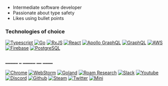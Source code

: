 - Intermediate software developer
- Passionate about type safety
- Likes using bullet points

### Technologies of choice

[![Typescript](https://img.shields.io/badge/-TypeScript-3178C6?logo=typescript&logoColor=FFFFFF&style=plastic&style=for-the-badge)](https://www.typescriptlang.org/)
[![Go](https://img.shields.io/badge/-Go-00ADD8?logo=go&logoColor=FFFFFF&style=plastic&style=for-the-badge)](https://go.dev/)
[![RxJS](https://img.shields.io/badge/-RxJS-B7178C?logo=ReactiveX&logoColor=FFFFFF&style=plastic&style=for-the-badge)](https://rxjs.dev/)
[![React](https://img.shields.io/badge/-React.js-61DAFB?logo=react&logoColor=000000&style=plastic&style=for-the-badge)](https://reactjs.org/)
[![Apollo GraphQL](https://img.shields.io/badge/-Apollo%20GraphQL-311C87?style=flat-square&logo=apollo-graphql)](https://www.apollographql.com/)
[![GraphQL](https://img.shields.io/badge/-GraphQL-E10098?style=flat-square&logo=graphql)](https://graphql.org/)
[![AWS](https://img.shields.io/badge/-AWS-232F3E?logo=AmazonAWS&logoColor=FFFFFF&style=plastic&style=for-the-badge)](https://aws.amazon.com/)
[![Firebase](https://img.shields.io/badge/-Firebase-FFCA28?logo=Firebase&logoColor=000000&style=plastic&style=for-the-badge)](https://firebase.google.com/)
[![PostgreSQL](https://img.shields.io/badge/-PostgreSQL-336791?style=flat-square&logo=postgresql&logoColor=FFFFFF)](https://www.postgresql.org/)

### _____ _ _____ __ ____

[![Chrome](https://img.shields.io/badge/-Chrome-000000?logo=Google%20Chrome&logoColor=FFFFFF&style=plastic&style=for-the-badge)](https://www.google.ca/intl/en_ca/chrome/)
[![WebStorm](https://img.shields.io/badge/-WebStorm-000000?logo=WebStorm&logoColor=FFFFFF&style=plastic&style=for-the-badge)](https://www.jetbrains.com/webstorm/)
[![Goland](https://img.shields.io/badge/-Goland-000000?logo=Goland&logoColor=FFFFFF&style=plastic&style=for-the-badge)](https://www.jetbrains.com/go/)
[![Roam Research](https://img.shields.io/badge/-Roam%20Research-343A40?logo=Roam%20Research&logoColor=FFFFFF&style=plastic&style=for-the-badge)](https://roamresearch.com/)
[![Slack](https://img.shields.io/badge/-Slack-4A154B?logo=Slack&logoColor=FFFFFF&style=plastic&style=for-the-badge)](https://slack.com/)
[![Youtube](https://img.shields.io/badge/-Youtube-FF0000?logo=Youtube&logoColor=FFFFFF&style=plastic&style=for-the-badge)](https://www.youtube.com/)
[![Discord](https://img.shields.io/badge/-Discord-5865F2?logo=Discord&logoColor=FFFFFF&style=plastic&style=for-the-badge)](https://discord.com/)
[![Github](https://img.shields.io/badge/-Github-181717?logo=Github&logoColor=FFFFFF&style=plastic&style=for-the-badge)](https://github.com/MaxInertia)
[![Steam](https://img.shields.io/badge/-Steam-000000?logo=Github&logoColor=FFFFFF&style=plastic&style=for-the-badge)](https://github.com/MaxInertia/MaxInertia)
[![Twitter](https://img.shields.io/badge/-Twitter-1DA1F2?logo=Twitter&logoColor=FFFFFF&style=plastic&style=for-the-badge)](https://twitter.com/)
[![Mini](https://img.shields.io/badge/-Mini%20Cooper%20S-000000?logo=Mini&logoColor=FFFFFF&style=plastic&style=for-the-badge)](https://mini.ca/)
